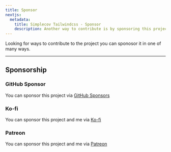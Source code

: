 ```yaml
---
title: Sponsor
nextjs:
  metadata:
    title: Simplecov Tailwindcss - Sponsor
    description: Another way to contribute is by sponsoring this project.
---
```


Looking for ways to contribute to the project you can sponosor it in one of many ways.

---

## Sponsorship

### GitHub Sponsor

You can sponsor this project via [GitHub Sponsors](https://github.com/sponsors/chiefpansancolt)

### Ko-fi

You can sponsor this project and me via [Ko-fi](https://ko-fi.com/chiefpansancolt)

### Patreon

You can sponsor this project and me via [Patreon](https://www.patreon.com/Chiefpansancolt)
